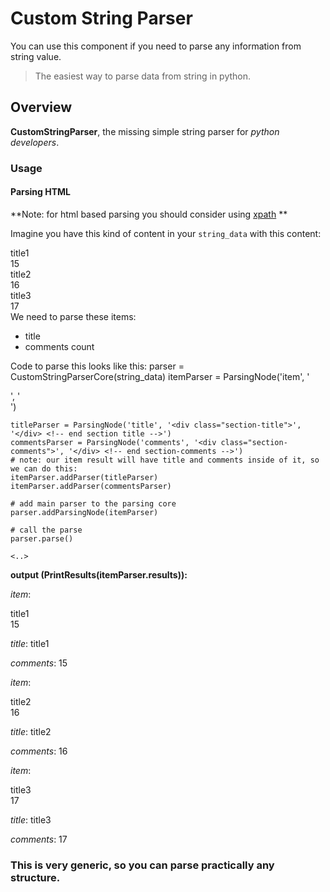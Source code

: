 # Custom String Parser

You can use this component if you need to parse any information from string value.

> The easiest way to parse data from string in python.

## Overview

**CustomStringParser**, the missing simple string parser for *python developers*.

### Usage


#### Parsing HTML
**Note: for html based parsing you should consider using [xpath](http://www.w3schools.com/xpath/)
**

Imagine you have this kind of content in your `string_data` with this content:
	<div class="section-item">
		<div class="section-title">
			title1
		</div> <!-- end section-title -->
		<div class="section-comments">
			15
		</div> <!-- end section-comments -->
	</div> <!--end section-item-->
	<div class="section-item">
		<div class="section-title">
			title2
		</div> <!-- end section-title -->
		<div class="section-comments">
			16
		</div> <!-- end section-comments -->
	</div> <!--end section-item-->
	<div class="section-item">
		<div class="section-title">
				title3
		</div> <!-- end section-title -->
		<div class="section-comments">
			17
		</div> <!-- end section-comments -->
	</div> <!--end section-item-->
We need to parse these items:

* title
* comments count

Code to parse this looks like this:	
	parser = CustomStringParserCore(string_data)
	itemParser = ParsingNode('item', '<div class="section-item">', '</div> <!--end section-item-->')
	
	titleParser = ParsingNode('title', '<div class="section-title">', '</div> <!-- end section title -->')
	commentsParser = ParsingNode('comments', '<div class="section-comments">', '</div> <!-- end section-comments -->')
	# note: our item result will have title and comments inside of it, so we can do this:
	itemParser.addParser(titleParser)
	itemParser.addParser(commentsParser)

	# add main parser to the parsing core
	parser.addParsingNode(itemParser)

	# call the parse
	parser.parse()
	
	<..>
**output (PrintResults(itemParser.results)):**

*item*:
	<div class="section-title">
			title1
		</div> <!-- end section-title -->
		<div class="section-comments">
			15
		</div> <!-- end section-comments -->
	
*title*:
	title1
		
*comments*:
	15
		
*item*:
	<div class="section-title">
			title2
		</div> <!-- end section-title -->
		<div class="section-comments">
			16
		</div> <!-- end section-comments -->
	
*title*:
	title2
		
*comments*:
	16
		
*item*:
	<div class="section-title">
				title3
		</div> <!-- end section-title -->
		<div class="section-comments">
			17
		</div> <!-- end section-comments -->
	
*title*:
	title3
		
*comments*:
	17

### This is very generic, so you can parse practically any structure.
	
	